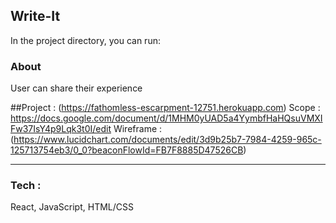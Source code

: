 ## Write-It

In the project directory, you can run:

### About 







User can share their experience

##Project :
(https://fathomless-escarpment-12751.herokuapp.com)
Scope : https://docs.google.com/document/d/1MHM0yUAD5a4YymbfHaHQsuVMXIFw37IsY4p9Lqk3t0I/edit
Wireframe : (https://www.lucidchart.com/documents/edit/3d9b25b7-7984-4259-965c-125713754eb3/0_0?beaconFlowId=FB7F8885D47526CB)

---

### Tech :
React, JavaScript, HTML/CSS
